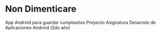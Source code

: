 # Non Dimenticare
App Android para guardar cumpleaños
Proyecto Asignatura Desarrolo de Aplicaciones Android (2do año)
